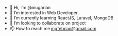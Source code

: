 - 👋 Hi, I’m @mugarian
- 👀 I’m interested in Web Developer
- 🌱 I’m currently learning ReactJS, Laravel, MongoDB
- 💞️ I’m looking to collaborate on project
- 📫 How to reach me mgfebrian@gmail.com

<!---
mugarian/mugarian is a ✨ special ✨ repository because its `README.md` (this file) appears on your GitHub profile.
You can click the Preview link to take a look at your changes.
--->
